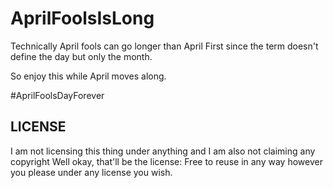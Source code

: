 # AprilFoolsIsLong

Technically April fools can go longer than April First since the term doesn't define the day but only the month.

So enjoy this while April moves along.

#AprilFoolsDayForever



## LICENSE
I am not licensing this thing under anything and I am also not claiming any copyright
Well okay, that'll be the license:
Free to reuse in any way however you please under any license you wish.